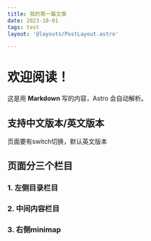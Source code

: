 ```yaml
---
title: 我的第一篇文章
date: 2023-10-01
tags: test
layout: '@layouts/PostLayout.astro'

---
```


# 欢迎阅读！

这是用 **Markdown** 写的内容，Astro 会自动解析。

## 支持中文版本/英文版本

页面要有switch切换，默认英文版本

## 页面分三个栏目

### 1. 左侧目录栏目
### 2. 中间内容栏目
### 3. 右侧minimap

